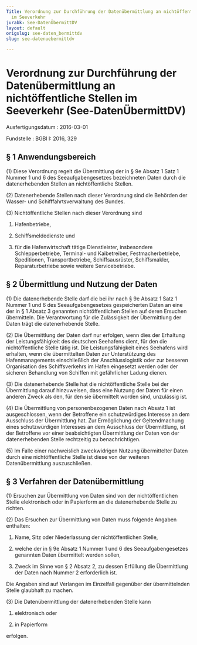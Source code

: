 ```yaml
---
Title: Verordnung zur Durchführung der Datenübermittlung an nichtöffentliche Stellen
  im Seeverkehr
jurabk: See-DatenÜbermittDV
layout: default
origslug: see-daten_bermittdv
slug: see-datenuebermittdv

---
```


# Verordnung zur Durchführung der Datenübermittlung an nichtöffentliche Stellen im Seeverkehr (See-DatenÜbermittDV)

Ausfertigungsdatum
:   2016-03-01

Fundstelle
:   BGBl I: 2016, 329


## § 1 Anwendungsbereich

(1) Diese Verordnung regelt die Übermittlung der in § 9e Absatz 1 Satz
1 Nummer 1 und 6 des Seeaufgabengesetzes bezeichneten Daten durch die
datenerhebenden Stellen an nichtöffentliche Stellen.

(2) Datenerhebende Stellen nach dieser Verordnung sind die Behörden
der Wasser- und Schifffahrtsverwaltung des Bundes.

(3) Nichtöffentliche Stellen nach dieser Verordnung sind

1.  Hafenbetriebe,


2.  Schiffsmeldedienste und


3.  für die Hafenwirtschaft tätige Dienstleister, insbesondere
    Schlepperbetriebe, Terminal- und Kaibetreiber, Festmacherbetriebe,
    Speditionen, Transportbetriebe, Schiffsausrüster, Schiffsmakler,
    Reparaturbetriebe sowie weitere Servicebetriebe.





## § 2 Übermittlung und Nutzung der Daten

(1) Die datenerhebende Stelle darf die bei ihr nach § 9e Absatz 1 Satz
1 Nummer 1 und 6 des Seeaufgabengesetzes gespeicherten Daten an eine
der in § 1 Absatz 3 genannten nichtöffentlichen Stellen auf deren
Ersuchen übermitteln. Die Verantwortung für die Zulässigkeit der
Übermittlung der Daten trägt die datenerhebende Stelle.

(2) Die Übermittlung der Daten darf nur erfolgen, wenn dies der
Erhaltung der Leistungsfähigkeit des deutschen Seehafens dient, für
den die nichtöffentliche Stelle tätig ist. Die Leistungsfähigkeit
eines Seehafens wird erhalten, wenn die übermittelten Daten zur
Unterstützung des Hafenmanagements einschließlich der
Anschlusslogistik oder zur besseren Organisation des Schiffsverkehrs
im Hafen eingesetzt werden oder der sicheren Behandlung von Schiffen
mit gefährlicher Ladung dienen.

(3) Die datenerhebende Stelle hat die nichtöffentliche Stelle bei der
Übermittlung darauf hinzuweisen, dass eine Nutzung der Daten für einen
anderen Zweck als den, für den sie übermittelt worden sind, unzulässig
ist.

(4) Die Übermittlung von personenbezogenen Daten nach Absatz 1 ist
ausgeschlossen, wenn der Betroffene ein schutzwürdiges Interesse an
dem Ausschluss der Übermittlung hat. Zur Ermöglichung der
Geltendmachung eines schutzwürdigen Interesses an dem Ausschluss der
Übermittlung, ist der Betroffene vor einer beabsichtigten Übermittlung
der Daten von der datenerhebenden Stelle rechtzeitig zu
benachrichtigen.

(5) Im Falle einer nachweislich zweckwidrigen Nutzung übermittelter
Daten durch eine nichtöffentliche Stelle ist diese von der weiteren
Datenübermittlung auszuschließen.


## § 3 Verfahren der Datenübermittlung

(1) Ersuchen zur Übermittlung von Daten sind von der nichtöffentlichen
Stelle elektronisch oder in Papierform an die datenerhebende Stelle zu
richten.

(2) Das Ersuchen zur Übermittlung von Daten muss folgende Angaben
enthalten:

1.  Name, Sitz oder Niederlassung der nichtöffentlichen Stelle,


2.  welche der in § 9e Absatz 1 Nummer 1 und 6 des Seeaufgabengesetzes
    genannten Daten übermittelt werden sollen,


3.  Zweck im Sinne von § 2 Absatz 2, zu dessen Erfüllung die Übermittlung
    der Daten nach Nummer 2 erforderlich ist.



Die Angaben sind auf Verlangen im Einzelfall gegenüber der
übermittelnden Stelle glaubhaft zu machen.

(3) Die Datenübermittlung der datenerhebenden Stelle kann

1.  elektronisch oder


2.  in Papierform



erfolgen.

